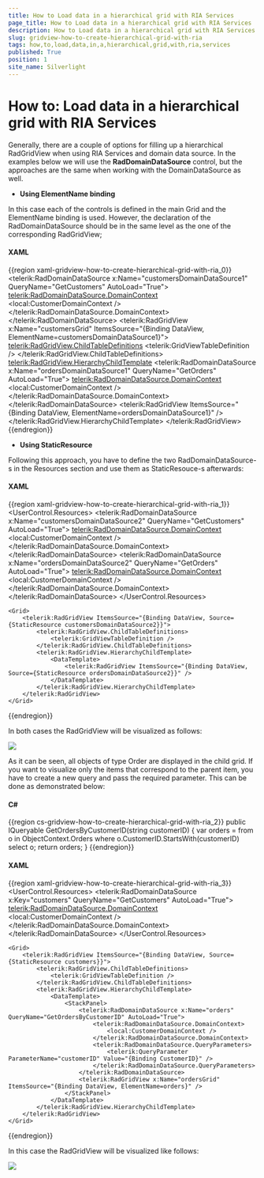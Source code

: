 ```yaml
---
title: How to Load data in a hierarchical grid with RIA Services
page_title: How to Load data in a hierarchical grid with RIA Services
description: How to Load data in a hierarchical grid with RIA Services
slug: gridview-how-to-create-hierarchical-grid-with-ria
tags: how,to,load,data,in,a,hierarchical,grid,with,ria,services
published: True
position: 1
site_name: Silverlight
---
```


# How to: Load data in a hierarchical grid with RIA Services

Generally, there are a couple of options for filling up a hierarchical RadGridView when using RIA Services and domain data source. In the examples below we will use the __RadDomainDataSource__ control, but the approaches are the same when working with the DomainDataSource as well.

* __Using ElementName binding__

In this case each of the controls is defined in the main Grid and the ElementName binding is used. However, the declaration of the RadDomainDataSource should be in the same level as the one of the corresponding RadGridView;

#### __XAML__

{{region xaml-gridview-how-to-create-hierarchical-grid-with-ria_0}}
	<Grid>
	    <telerik:RadDomainDataSource x:Name="customersDomainDataSource1" QueryName="GetCustomers" AutoLoad="True">
	        <telerik:RadDomainDataSource.DomainContext>
	            <local:CustomerDomainContext />
	        </telerik:RadDomainDataSource.DomainContext>
	    </telerik:RadDomainDataSource>
	    <telerik:RadGridView x:Name="customersGrid" ItemsSource="{Binding DataView, ElementName=customersDomainDataSource1}">
	        <telerik:RadGridView.ChildTableDefinitions>
	            <telerik:GridViewTableDefinition />
	        </telerik:RadGridView.ChildTableDefinitions>
	        <telerik:RadGridView.HierarchyChildTemplate>
	            <DataTemplate>
	                <Grid>
	                    <telerik:RadDomainDataSource x:Name="ordersDomainDataSource1" QueryName="GetOrders" AutoLoad="True">
	                        <telerik:RadDomainDataSource.DomainContext>
	                            <local:CustomerDomainContext />
	                        </telerik:RadDomainDataSource.DomainContext>
	                    </telerik:RadDomainDataSource>
	                    <telerik:RadGridView ItemsSource="{Binding DataView, ElementName=ordersDomainDataSource1}" />
	                </Grid>
	            </DataTemplate>
	        </telerik:RadGridView.HierarchyChildTemplate>
	    </telerik:RadGridView>
	</Grid>
{{endregion}}


* __Using StaticResource__

Following this approach, you have to define the two RadDomainDataSource-s in the Resources section and use them as StaticResouce-s afterwards:

#### __XAML__

{{region xaml-gridview-how-to-create-hierarchical-grid-with-ria_1}}
	<UserControl.Resources>
	    <telerik:RadDomainDataSource x:Name="customersDomainDataSource2" QueryName="GetCustomers" AutoLoad="True">
	        <telerik:RadDomainDataSource.DomainContext>
	            <local:CustomerDomainContext />
	        </telerik:RadDomainDataSource.DomainContext>
	    </telerik:RadDomainDataSource>
	    <telerik:RadDomainDataSource x:Name="ordersDomainDataSource2" QueryName="GetOrders" AutoLoad="True">
	        <telerik:RadDomainDataSource.DomainContext>
	            <local:CustomerDomainContext />
	        </telerik:RadDomainDataSource.DomainContext>
	    </telerik:RadDomainDataSource>
	</UserControl.Resources>
	
	<Grid>
	    <telerik:RadGridView ItemsSource="{Binding DataView, Source={StaticResource customersDomainDataSource2}}">
	        <telerik:RadGridView.ChildTableDefinitions>
	            <telerik:GridViewTableDefinition />
	        </telerik:RadGridView.ChildTableDefinitions>
	        <telerik:RadGridView.HierarchyChildTemplate>
	            <DataTemplate>
	                <telerik:RadGridView ItemsSource="{Binding DataView, Source={StaticResource ordersDomainDataSource2}}" />
	            </DataTemplate>
	        </telerik:RadGridView.HierarchyChildTemplate>
	    </telerik:RadGridView>
	</Grid>
{{endregion}}



In both cases the RadGridView will be visualized as follows:

![](images/RadGridView_Hierarchy_RIA1.png)



As it can be seen, all objects of type Order are displayed in the child grid. If you want to visualize only the items that correspond to the parent item, you have to create a new query and pass the required parameter. This can be done as demonstrated below:

#### __C#__

{{region cs-gridview-how-to-create-hierarchical-grid-with-ria_2}}
	public IQueryable<Order> GetOrdersByCustomerID(string customerID)
	{
	    var orders = from o in ObjectContext.Orders where o.CustomerID.StartsWith(customerID) select o;
	    return orders;
	}
{{endregion}}



#### __XAML__

{{region xaml-gridview-how-to-create-hierarchical-grid-with-ria_3}}
	<UserControl.Resources>
	    <telerik:RadDomainDataSource x:Key="customers" QueryName="GetCustomers" AutoLoad="True">
	        <telerik:RadDomainDataSource.DomainContext>
	            <local:CustomerDomainContext />
	        </telerik:RadDomainDataSource.DomainContext>
	    </telerik:RadDomainDataSource>
	</UserControl.Resources>
	
	<Grid>
	    <telerik:RadGridView ItemsSource="{Binding DataView, Source={StaticResource customers}}">
	        <telerik:RadGridView.ChildTableDefinitions>
	            <telerik:GridViewTableDefinition />
	        </telerik:RadGridView.ChildTableDefinitions>
	        <telerik:RadGridView.HierarchyChildTemplate>
	            <DataTemplate>
	                <StackPanel>
	                    <telerik:RadDomainDataSource x:Name="orders" QueryName="GetOrdersByCustomerID" AutoLoad="True">
	                        <telerik:RadDomainDataSource.DomainContext>
	                            <local:CustomerDomainContext />
	                        </telerik:RadDomainDataSource.DomainContext>
	                        <telerik:RadDomainDataSource.QueryParameters>
	                            <telerik:QueryParameter ParameterName="customerID" Value="{Binding CustomerID}" />
	                        </telerik:RadDomainDataSource.QueryParameters>
	                    </telerik:RadDomainDataSource>
	                    <telerik:RadGridView x:Name="ordersGrid" ItemsSource="{Binding DataView, ElementName=orders}" />
	                </StackPanel>
	            </DataTemplate>
	        </telerik:RadGridView.HierarchyChildTemplate>
	    </telerik:RadGridView>
	</Grid>
{{endregion}}



In this case the RadGridView will be visualized like follows:

![](images/RadGridView_Hierarchy_RIA2.png)
